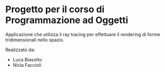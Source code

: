 # Progetto per il corso di Programmazione ad Oggetti
Applicazione che utilizza il ray tracing per effettuare il rendering di forme tridimensionali nello spazio. 

Realizzato da:
 <ul>
  <li>Luca Biasotto</li>
  <li>Nicla Faccioli</li>
</ul> 
